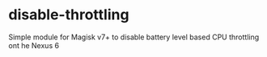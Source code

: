 # disable-throttling

Simple module for Magisk v7+ to disable battery level based CPU throttling ont he Nexus 6
